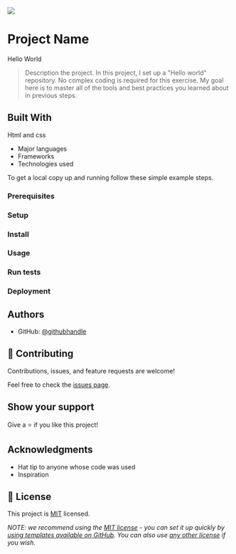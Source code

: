 ![](https://img.shields.io/badge/Microverse-blueviolet)

# Project Name
Hello World
> Description the project.
In this project, I set up a "Hello world" repository. No complex coding is required for this exercise. My goal here is to master all of the tools and best practices you learned about in previous steps.

## Built With
Html and css
- Major languages
- Frameworks
- Technologies used








To get a local copy up and running follow these simple example steps.

### Prerequisites

### Setup

### Install

### Usage

### Run tests

### Deployment



## Authors


- GitHub: [@githubhandle](https://github.com/alicemirigo92)

## 🤝 Contributing

Contributions, issues, and feature requests are welcome!

Feel free to check the [issues page](../../issues/).

## Show your support

Give a ⭐️ if you like this project!

## Acknowledgments

- Hat tip to anyone whose code was used
- Inspiration


## 📝 License

This project is [MIT](./LICENSE) licensed.

_NOTE: we recommend using the [MIT license](https://choosealicense.com/licenses/mit/) - you can set it up quickly by [using templates available on GitHub](https://docs.github.com/en/communities/setting-up-your-project-for-healthy-contributions/adding-a-license-to-a-repository). You can also use [any other license](https://choosealicense.com/licenses/) if you wish._